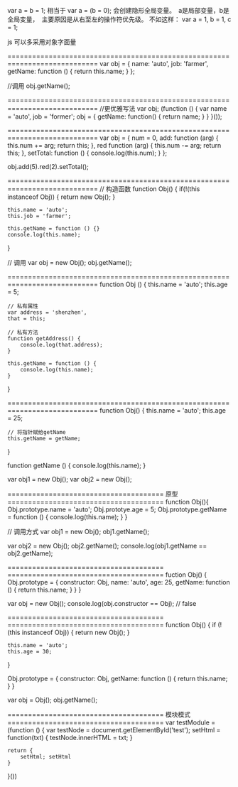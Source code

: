 var a = b = 1; 相当于 var a = (b = 0); 会创建隐形全局变量。　a是局部变量，b是全局变量，　主要原因是从右至左的操作符优先级。
不如这样：
var a = 1,
    b = 1,
    c = 1;

js 可以多采用对象字面量

============================================================================
var obj = {
    name: 'auto',
    job: 'farmer',
    getName: function () {
        return this.name;
    }
};
    
//调用
obj.getName();

============================================================================
//更优雅写法
var obj;
(function () {
    var name = 'auto',
        job = 'former';
    obj = {
        getName: function() {
            return name;
        }
    }
 }());

============================================================================
var obj = {
    num = 0,
    add: function (arg) {
        this.num += arg;
        return this;
    },
    red function (arg) {
        this.num -= arg;
        return this;
    },
    setTotal: function () {
        console.log(this.num);
    }
};

obj.add(5).red(2).setTotal();

============================================================================
// 构造函数
function Obj() {
    if(!(this instanceof Obj)) {
        return new Obj();
    }

    this.name = 'auto';
    this.job = 'farmer';

    this.getName = function () {}
    console.log(this.name);
}

// 调用
var obj = new Obj();
obj.getName();

============================================================================
function Obj () {
    this.name = 'auto';
    this.age = 5;

    // 私有属性
    var address = 'shenzhen',
    that = this;

    // 私有方法　
    function getAddress() {
        console.log(that.address);
    }

    this.getName = function () {
        console.log(this.name);
    }
}

============================================================================
function Obj() {
    this.name = 'auto';
    this.age = 25;

    // 将指针赋给getName
    this.getName = getName;
}

function getName () {
    console.log(this.name);
}

var obj1 = new Obj();
var obj2 = new Obj();

====================================== 原型  ======================================
function Obj(){
    Obj.prototype.name = 'auto';
    Obj.prototye.age = 5;
    Obj.prototype.getName = function () {
        console.log(this.name);
    }
}

// 调用方式
var obj1 = new Obj();
obj1.getName();

var obj2 = new Obj();
obj2.getName();
console.log(obj1.getName == obj2.getName);


======================================   ======================================
fuction Obj() {
    Obj.prototype = {
        constructor: Obj,
        name: 'auto',
        age: 25,
        getName: function () {
            return this.name;
        }
    }
}

var obj = new Obj();
console.log(obj.constructor == Obj); // false


======================================   ======================================
function Obj() {
    if (! (this instanceof Obj)) {
        return new Obj();
    }

    this.name = 'auto';
    this.age = 30;
}

Obj.prototype = {
    constructor: Obj,
    getName: function () {
        return this.name;
    }
}

var obj = Obj();
obj.getName();


====================================== 模块模式  ======================================
var testModule = (function () {
    var testNode = document.getElementById('test');
    setHtml = function(txt) {
        testNode.innerHTML = txt;
    }

    return {
        setHtml; setHtml
    }
}())

